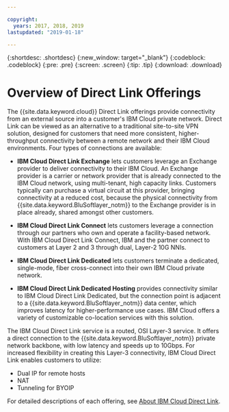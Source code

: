 ```yaml
---

copyright:
  years: 2017, 2018, 2019
lastupdated: "2019-01-18"

---
```


{:shortdesc: .shortdesc}
{:new_window: target="_blank"}
{:codeblock: .codeblock}
{:pre: .pre}
{:screen: .screen}
{:tip: .tip}
{:download: .download}

# Overview of Direct Link Offerings

The {{site.data.keyword.cloud}} Direct Link offerings provide connectivity from an external source into a customer's IBM Cloud private network. Direct Link can be viewed as an alternative to a traditional site-to-site VPN solution, designed for customers that need more consistent, higher-throughput connectivity between a remote network and their IBM Cloud environments. Four types of connections are available:
 
 * **IBM Cloud Direct Link Exchange** lets customers leverage an Exchange provider to deliver connectivity to their IBM Cloud. An Exchange provider is a carrier or network provider that is already connected to the IBM Cloud network, using multi-tenant, high capacity links. Customers typically can purchase a virtual circuit at this provider, bringing connectivity at a reduced cost, because the physical connectivity from {{site.data.keyword.BluSoftlayer_notm}} to the Exchange provider is in place already, shared amongst other customers.
 
 * **IBM Cloud Direct Link Connect** lets customers leverage a connection through our partners who own and operate a facility-based network. With IBM Cloud Direct Link Connect, IBM and the partner connect to customers at Layer 2 and 3 through dual, Layer-2 10G NNIs.
 
 * **IBM Cloud Direct Link Dedicated** lets customers terminate a dedicated, single-mode, fiber cross-connect into their own IBM Cloud private network.
 
 * **IBM Cloud Direct Link Dedicated Hosting** provides connectivity similar to IBM Cloud Direct Link Dedicated, but the connection point is adjacent to a {{site.data.keyword.BluSoftlayer_notm}} data center, which improves latency for higher-performance use cases. IBM Cloud offers a variety of customizable co-location services with this solution.
  
The IBM Cloud Direct Link service is a routed, OSI Layer-3 service. It offers a direct connection to the {{site.data.keyword.BluSoftlayer_notm}} private network backbone, with low latency and speeds up to 10Gbps.
For increased flexibility in creating this Layer-3 connectivity, IBM Cloud Direct Link enables customers to utilize:
 * Dual IP for remote hosts
 * NAT
 * Tunneling for BYOIP
 
 For detailed descriptions of each offering, see [About IBM Cloud Direct Link](/docs/infrastructure/direct-link?topic=direct-link-about-ibm-cloud-direct-link).
